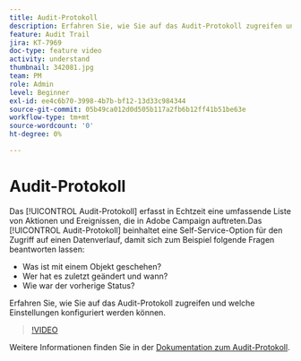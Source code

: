 ```yaml
---
title: Audit-Protokoll
description: Erfahren Sie, wie Sie auf das Audit-Protokoll zugreifen und welche Einstellungen konfiguriert werden können.
feature: Audit Trail
jira: KT-7969
doc-type: feature video
activity: understand
thumbnail: 342081.jpg
team: PM
role: Admin
level: Beginner
exl-id: ee4c6b70-3998-4b7b-bf12-13d33c984344
source-git-commit: 05b49ca012d0d505b117a2fb6b12ff41b51be63e
workflow-type: tm+mt
source-wordcount: '0'
ht-degree: 0%

---
```


# Audit-Protokoll

Das [!UICONTROL Audit-Protokoll] erfasst in Echtzeit eine umfassende Liste von Aktionen und Ereignissen, die in Adobe Campaign auftreten.Das [!UICONTROL Audit-Protokoll] beinhaltet eine Self-Service-Option für den Zugriff auf einen Datenverlauf, damit sich zum Beispiel folgende Fragen beantworten lassen:

* Was ist mit einem Objekt geschehen?
* Wer hat es zuletzt geändert und wann?
* Wie war der vorherige Status?

Erfahren Sie, wie Sie auf das Audit-Protokoll zugreifen und welche Einstellungen konfiguriert werden können.

>[!VIDEO](https://video.tv.adobe.com/v/342081?quality=12&learn=on)

Weitere Informationen finden Sie in der [Dokumentation zum Audit-Protokoll](https://experienceleague.adobe.com/docs/campaign-classic/using/monitoring-campaign-classic/production-procedures/audit-trail.html?lang=de).
